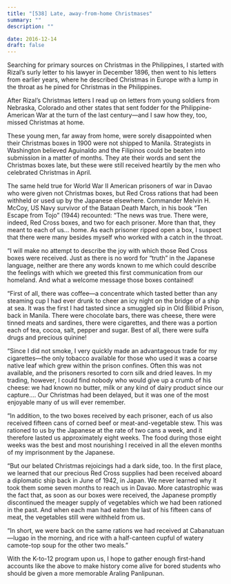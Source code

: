 ```yaml
---
title: "[538] Late, away-from-home Christmases"
summary: ""
description: ""

date: 2016-12-14
draft: false
---
```


Searching for primary sources on Christmas in the Philippines, I started with Rizal’s surly letter to his lawyer in December 1896, then went to his letters from earlier years, where he described Christmas in Europe with a lump in the throat as he pined for Christmas in the Philippines.

After Rizal’s Christmas letters I read up on letters from young soldiers from Nebraska, Colorado and other states that sent fodder for the Philippine-American War at the turn of the last century—and I saw how they, too, missed Christmas at home.

These young men, far away from home, were sorely disappointed when their Christmas boxes in 1900 were not shipped to Manila. Strategists in Washington believed Aguinaldo and the Filipinos could be beaten into submission in a matter of months. They ate their words and sent the Christmas boxes late, but these were still received heartily by the men who celebrated Christmas in April.

The same held true for World War II American prisoners of war in Davao who were given not Christmas boxes, but Red Cross rations that had been withheld or used up by the Japanese elsewhere. Commander Melvin H. McCoy, US Navy survivor of the Bataan Death March, in his book “Ten Escape from Tojo” (1944) recounted: “The news was true. There were, indeed, Red Cross boxes, and two for each prisoner. More than that, they meant to each of us… home. As each prisoner ripped open a box, I suspect that there were many besides myself who worked with a catch in the throat.

“I will make no attempt to describe the joy with which those Red Cross boxes were received. Just as there is no word for “truth” in the Japanese language, neither are there any words known to me which could describe the feelings with which we greeted this first communication from our homeland. And what a welcome message those boxes contained!

“First of all, there was coffee—a concentrate which tasted better than any steaming cup I had ever drunk to cheer an icy night on the bridge of a ship at sea. It was the first I had tasted since a smuggled sip in Old Bilibid Prison, back in Manila. There were chocolate bars, there was cheese, there were tinned meats and sardines, there were cigarettes, and there was a portion each of tea, cocoa, salt, pepper and sugar. Best of all, there were sulfa drugs and precious quinine!

“Since I did not smoke, I very quickly made an advantageous trade for my cigarettes—the only tobacco available for those who used it was a coarse native leaf which grew within the prison confines. Often this was not available, and the prisoners resorted to corn silk and dried leaves. In my trading, however, I could find nobody who would give up a crumb of his cheese: we had known no butter, milk or any kind of dairy product since our capture…. Our Christmas had been delayed, but it was one of the most enjoyable many of us will ever remember.

“In addition, to the two boxes received by each prisoner, each of us also received fifteen cans of corned beef or meat-and-vegetable stew. This was rationed to us by the Japanese at the rate of two cans a week, and it therefore lasted us approximately eight weeks. The food during those eight weeks was the best and most nourishing I received in all the eleven months of my imprisonment by the Japanese.

“But our belated Christmas rejoicings had a dark side, too. In the first place, we learned that our precious Red Cross supplies had been received aboard a diplomatic ship back in June of 1942, in Japan. We never learned why it took them some seven months to reach us in Davao. More catastrophic was the fact that, as soon as our boxes were received, the Japanese promptly discontinued the meager supply of vegetables which we had been rationed in the past. And when each man had eaten the last of his fifteen cans of meat, the vegetables still were withheld from us.

“In short, we were back on the same rations we had received at Cabanatuan—lugao in the morning, and rice with a half-canteen cupful of watery camote-top soup for the other two meals.”

With the K-to-12 program upon us, I hope to gather enough first-hand accounts like the above to make history come alive for bored students who should be given a more memorable Araling Panlipunan.
